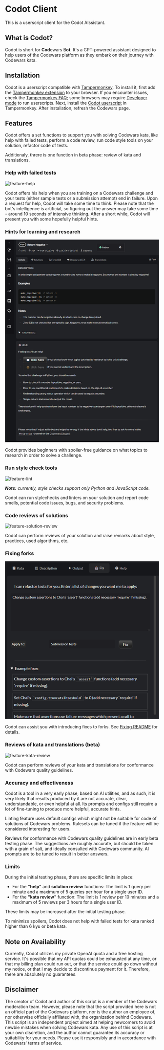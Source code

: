 # Codot Client

This is a userscript client for the Codot AIssistant.

## What is Codot?

Codot is short for **Cod**ewars B**ot**. It's a GPT-powered assistant designed to help users of the Codewars platform as they embark on their journey with Codewars kata.

## Installation

Codot is a userscript compatible with [Tampermonkey](https://www.tampermonkey.net). To install it, first add the [Tampermonkey extension](https://www.tampermonkey.net) to your browser. If you encounter issues, check the [Tampermonkey FAQ](https://www.tampermonkey.net/faq.php); some browsers may require [Developer mode](https://www.tampermonkey.net/faq.php#Q209) to run userscripts. Next, install the [Codot userscript](https://github.com/hobovsky/codot-client/raw/main/src/codot.user.js) in Tampermonkey. After installation, refresh the Codewars page.

## Features

Codot offers a set functions to support you with solving Codewars kata, like help with failed tests, perform a code review, run code style tools on your solution, refactor code of tests.

Additionaly, threre is one function in beta phase: review of kata and translations.

### Help with failed tests

![feature-help](./images/howto-00.png)

Codot offers his help when you are training on a Codewars challenge and your tests (either sample tests or a submission attempt) end in failure. Upon a request for help, Codot will take some time to think. Please note that the bot's intelligence is artificial, so figuring out the answer may take some time - around 10 seconds of intensive thinking. After a short while, Codot will present you with some hopefully helpful hints.

### Hints for learning and research

![feature-help](./images/howto-05.png)

Codot provides beginners with spoiler-free guidance on what topics to research in order to solve a challenge.

### Run style check tools

![feature-lint](./images/howto-01.png)

_**Note:** currently, style checks support only Python and JavaScript code._

Codot can run stylechecks and linters on your solution and report code smells, potential code issues, bugs, and security problems.

### Code reviews of solutions

![feature-solution-review](./images/howto-02.png)

Codot can perform reviews of your solution and raise remarks about style, practices, used algorithms, etc.

### Fixing forks

![feature-fix-fork](./images/howto-04.png)

Codot can assist you with introducing fixes to forks. See [Fixing README](README.fixing.md) for details.

### Reviews of kata and translations (beta)

![feature-kata-review](./images/howto-03.png)

Codot can perform reviews of your kata and translations for conformance with Codewars quality guidelines.

### Accuracy and effectiveness

Codot is a tool in a very early phase, based on AI utilities, and as such, it is very likely that results produced by it are not accurate, clear, understandable, or even helpful at all. Its prompts and configs still require a lot of fine-tuning to produce more helpful, accurate hints.

Linting feature uses default configs which might not be suitable for code of solutions of Codewars problems. Rulesets can be tuned if the feature will be considered interesting for users.

Reviews for conformance with Codewars quality guidelines are in early beta testing phase. The suggestions are roughly accurate, but should be taken with a grain of salt, and ideally consulted with Codewars community. AI prompts are to be tuned to result in better answers.

### Limits

During the initial testing phase, there are specific limits in place:

- For the **"help"** and **solution review** functions: The limit is 1 query per minute and a maximum of 5 queries per hour for a single user ID.
- For the **"kata review"** function: The limit is 1 review per 10 minutes and a maximum of 5 reviews per 3 hours for a single user ID.

These limits may be increased after the initial testing phase.

To minimize spoilers, Codot does not help with failed tests for kata ranked higher than 6 kyu or beta kata.

## Note on Availability

Currently, Codot utilizes my private OpenAI quota and a free hosting service. It's possible that my API quotas could be exhausted at any time, or that my billing plan could run out, or that the service could go down without my notice, or that I may decide to discontinue payment for it. Therefore, there are absolutely no guarantees.

## Disclaimer

The creator of Codot and author of this script is a member of the Codewars moderation team. However, please note that the script provided here is not an official part of the Codewars platform, nor is the author an employee of, nor otherwise officially affiliated with, the organization behind Codewars. This script is an independent project aimed at helping newcomers to avoid newbie mistakes when solving Codewars kata. Any use of this script is at your own discretion, and the author cannot guarantee its accuracy or suitability for your needs. Please use it responsibly and in accordance with Codewars' terms of service.
